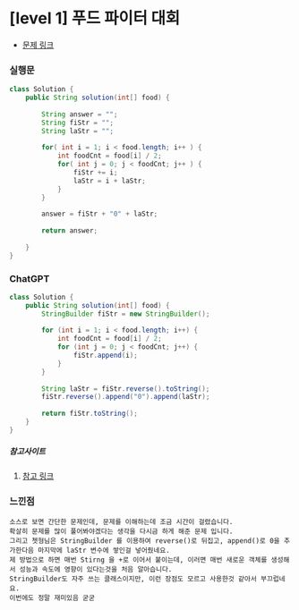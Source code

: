 # [level 1] 푸드 파이터 대회

* [문제 링크](https://school.programmers.co.kr/learn/courses/30/lessons/134240)


### 실행문
```java
class Solution {
    public String solution(int[] food) {
        
        String answer = "";
        String fiStr = "";
        String laStr = "";
            
        for( int i = 1; i < food.length; i++ ) {
            int foodCnt = food[i] / 2;
            for( int j = 0; j < foodCnt; j++ ) {
                fiStr += i;
                laStr = i + laStr;
            } 
        }
        
        answer = fiStr + "0" + laStr;
        
        return answer;
 
    }
}
```

### ChatGPT
```java
class Solution {
    public String solution(int[] food) {
        StringBuilder fiStr = new StringBuilder();
        
        for (int i = 1; i < food.length; i++) {
            int foodCnt = food[i] / 2;
            for (int j = 0; j < foodCnt; j++) {
                fiStr.append(i);
            }
        }
        
        String laStr = fiStr.reverse().toString();
        fiStr.reverse().append("0").append(laStr);
        
        return fiStr.toString();
    }
}
```

##### 참고사이트
1. [참고 링크](https://onlyfor-me-blog.tistory.com/317) 

### 느낀점
```
소스로 보면 간단한 문제인데, 문제를 이해하는데 조금 시간이 걸렸습니다.
확살히 문제를 많이 풀어봐야겠다는 생각을 다시금 하게 해준 문제 입니다.
그리고 쳇형님은 StringBuilder 를 이용하여 reverse()로 뒤집고, append()로 0을 추가한다음 마지막에 laStr 변수에 쌓인걸 넣어줬네요.
제 방법으로 하면 매번 Stirng 을 +로 이어서 붙이는데, 이러면 매번 새로운 객체를 생성해서 성능과 속도에 영향이 있다는것을 처음 알아습니다.
StringBuilder도 자주 쓰는 클래스이지만, 이런 장점도 모르고 사용한것 같아서 부끄럽네요.
이번에도 정말 재미있음 굳굳
``` 